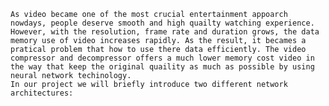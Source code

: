     As video became one of the most crucial entertainment appoarch nowdays, people deserve smooth and high quailty watching experience. However, with the resolution, frame rate and duration grows, the data memory use of video increases rapidly. As the result, it becames a pratical problem that how to use there data efficiently. The video compressor and decompressor offers a much lower memory cost video in the way that keep the original quaility as much as possible by using neural network techinology.
    In our project we will briefly introduce two different network architectures:
